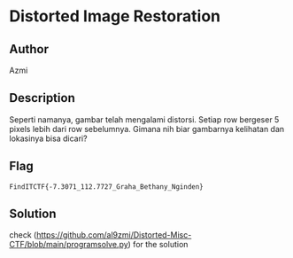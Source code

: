 # Distorted Image Restoration

## Author

Azmi

## Description

Seperti namanya, gambar telah mengalami distorsi. Setiap row bergeser 5 pixels lebih dari row sebelumnya. Gimana nih biar gambarnya kelihatan dan lokasinya bisa dicari?

## Flag

`FindITCTF{-7.3071_112.7727_Graha_Bethany_Nginden}`

## Solution

check (https://github.com/al9zmi/Distorted-Misc-CTF/blob/main/programsolve.py) for the solution
